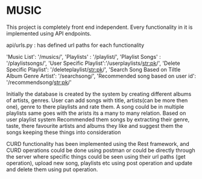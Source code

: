 # MUSIC
This project is completely front end independent.
Every functionality in it is implemented using API endpoints.

api/urls.py : has defined url paths for each functionality 

'Music List': '/musics/',
'Playlists' : '/playlist/',
'Playlist Songs' : '/playlistsongs/',
'User Specific Playlist':'/userplaylists/<str:pk>/',
'Delete Specific Playlist': '/deleteplaylist/<str:pk>/',
'Search Song Based on Tiltle Album Genre Artist': '/searchsong/',
'Recommended song based on user id': '/recommendsong/<str:pk>/'

Initially the database is created by the system by creating different albums of artists, genres. 
User can add songs with title, artists(can be more then one), genre to there playlists and rate them. A song could be in multiple playlists same goes with the arists its a many to many relation.
Based on user playlist system Recommended them songs by extracting their genre, taste, there favourite artists and albums they like and suggest them the songs keeping these things into consideration

CURD functionality has been implemented using the Rest framework, and CURD operations could be done using postman or could be directly through the server where  specific things could be seen using their url paths (get operation), upload new song, playlists etc using post operation and update and delete them using put operation. 

